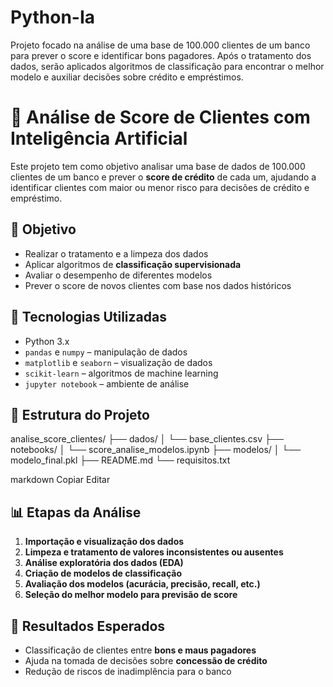 # Python-Ia
Projeto focado na análise de uma base de 100.000 clientes de um banco para prever o score e identificar bons pagadores. Após o tratamento dos dados, serão aplicados algoritmos de classificação para encontrar o melhor modelo e auxiliar decisões sobre crédito e empréstimos.
# 🤖 Análise de Score de Clientes com Inteligência Artificial

Este projeto tem como objetivo analisar uma base de dados de 100.000 clientes de um banco e prever o **score de crédito** de cada um, ajudando a identificar clientes com maior ou menor risco para decisões de crédito e empréstimo.

## 🎯 Objetivo

- Realizar o tratamento e a limpeza dos dados
- Aplicar algoritmos de **classificação supervisionada**
- Avaliar o desempenho de diferentes modelos
- Prever o score de novos clientes com base nos dados históricos

## 🧰 Tecnologias Utilizadas

- Python 3.x
- `pandas` e `numpy` – manipulação de dados
- `matplotlib` e `seaborn` – visualização de dados
- `scikit-learn` – algoritmos de machine learning
- `jupyter notebook` – ambiente de análise

## 📁 Estrutura do Projeto

analise_score_clientes/
├── dados/
│ └── base_clientes.csv
├── notebooks/
│ └── score_analise_modelos.ipynb
├── modelos/
│ └── modelo_final.pkl
├── README.md
└── requisitos.txt

markdown
Copiar
Editar

## 📊 Etapas da Análise

1. **Importação e visualização dos dados**
2. **Limpeza e tratamento de valores inconsistentes ou ausentes**
3. **Análise exploratória dos dados (EDA)**
4. **Criação de modelos de classificação**
5. **Avaliação dos modelos (acurácia, precisão, recall, etc.)**
6. **Seleção do melhor modelo para previsão de score**

## 📌 Resultados Esperados

- Classificação de clientes entre **bons e maus pagadores**
- Ajuda na tomada de decisões sobre **concessão de crédito**
- Redução de riscos de inadimplência para o banco
